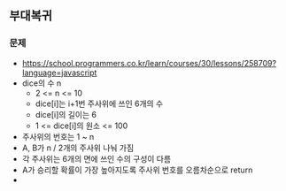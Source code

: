 ## 부대복귀

### 문제

- https://school.programmers.co.kr/learn/courses/30/lessons/258709?language=javascript
- dice의 수 n
  - 2 <= n <= 10
  - dice[i]는 i+1번 주사위에 쓰인 6개의 수
  - dice[i]의 길이는 6
  - 1 <= dice[i]의 원소 <= 100
- 주사위의 번호는 1 ~ n
- A, B가 n / 2개의 주사위 나눠 가짐
- 각 주사위는 6개의 면에 쓰인 수의 구성이 다름
- A가 승리할 확률이 가장 높아지도록 주사위 번호를 오름차순으로 return
- 

